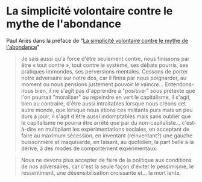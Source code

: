 # La simplicité volontaire contre le mythe de l'abondance


Paul Ariès dans la préface de "[La simplicité volontaire contre le mythe
de
l'abondance](http://www.editionsladecouverte.fr/catalogue/index.php?ean13=9782707169747)"

> Je sais aussi qu'à force d'être seulement contre, nous finissons par être « tout contre », tout contre le système, ses débats pourris, ses pratiques immondes, ses perversions mentales. Cessons de porter notre adversaire sur notre dos, car il finira par nous poignarder, au moment ou nous pensions justement pouvoir le vaincre… Entendons-nous bien, il ne s'agit pas d'apprendre à "positiver" sous prétexte que l'on pourrait "moraliser" ou repeindre en vert le capitalisme, il s'agit, bien au contraire, d'être aussi intraitables lorsque nous créons cet autre monde, que lorsque nous étions ces militants purs mais un peu durs à jouir, il s'agit d'être aussi indomptables mais sans oublier que le capitalisme ne pourra être arrêté que par du non-capitaliste… c'est-à-dire en multipliant les expérimentations sociales, en acceptant de faire au maximum sécession, en inventant (réinventant?) une gauche buissonnière et maquisarde, en faisant, au quotidien, la part belle à la dérive, à des modes de comportement expérimentaux.

> Nous ne devons plus accepter de faire de la politique aux conditions de nos adversaires, car c'est la seule façon d'éviter le pessimisme, le ressentiment, une désensibilisation croissante et… la mort lente.

